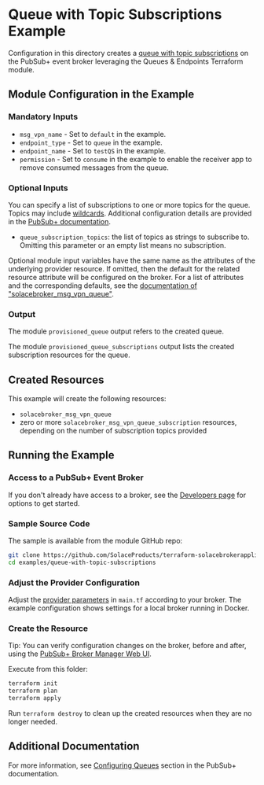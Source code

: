 # Queue with Topic Subscriptions Example

Configuration in this directory creates a [queue with topic subscriptions](https://docs.solace.com/API/API-Developer-Guide/Adding-Topic-Subscriptio.htm) on the PubSub+ event broker leveraging the Queues & Endpoints Terraform module.

## Module Configuration in the Example

### Mandatory Inputs

* `msg_vpn_name` - Set to `default` in the example.
* `endpoint_type` - Set to `queue` in the example.
* `endpoint_name` - Set to `testQS` in the example.
* `permission` - Set to `consume` in the example to enable the receiver app to remove consumed messages from the queue.

### Optional Inputs

You can specify a list of subscriptions to one or more topics for the queue. Topics may include [wildcards](https://docs.solace.com/Messaging/Wildcard-Charaters-Topic-Subs.htm). Additional configuration details are provided in the [PubSub+ documentation](https://docs.solace.com/Messaging/Guaranteed-Msg/Configuring-Queues.htm#configure-partitioned-queues).

* `queue_subscription_topics`: the list of topics as strings to subscribe to. Omitting this parameter or an empty list means no subscription.

Optional module input variables have the same name as the attributes of the underlying provider resource. If omitted, then the default for the related resource attribute will be configured on the broker. For a list of attributes and the corresponding defaults, see the [documentation of "solacebroker_msg_vpn_queue"](https://registry.terraform.io/providers/SolaceProducts/solacebrokerappliance/latest/docs/resources/msg_vpn_queue#optional).

### Output

The module `provisioned_queue` output refers to the created queue.

The module `provisioned_queue_subscriptions` output lists the created subscription resources for the queue.

## Created Resources

This example will create the following resources:

* `solacebroker_msg_vpn_queue`
* zero or more `solacebroker_msg_vpn_queue_subscription` resources, depending on the number of subscription topics provided

## Running the Example

### Access to a PubSub+ Event Broker

If you don't already have access to a broker, see the [Developers page](https://www.solace.dev/) for options to get started.

### Sample Source Code

The sample is available from the module GitHub repo:

```bash
git clone https://github.com/SolaceProducts/terraform-solacebrokerappliance-queue-endpoint.git
cd examples/queue-with-topic-subscriptions
```

### Adjust the Provider Configuration

Adjust the [provider parameters](https://registry.terraform.io/providers/SolaceProducts/solacebrokerappliance/latest/docs#schema) in `main.tf` according to your broker. The example configuration shows settings for a local broker running in Docker.

### Create the Resource

Tip: You can verify configuration changes on the broker, before and after, using the [PubSub+ Broker Manager Web UI](https://docs.solace.com/Admin/Broker-Manager/PubSub-Manager-Overview.htm).

Execute from this folder:

```bash
terraform init
terraform plan
terraform apply
```

Run `terraform destroy` to clean up the created resources when they are no longer needed.

## Additional Documentation

For more information, see [Configuring Queues](https://docs.solace.com/Messaging/Guaranteed-Msg/Configuring-Queues.htm#Configuring_Queues) section in the PubSub+ documentation.

